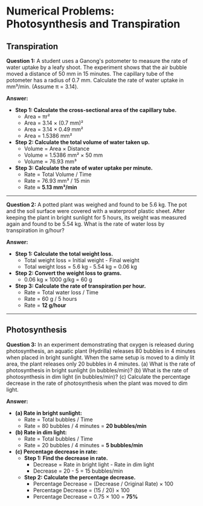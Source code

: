 # Numerical Problems: Photosynthesis and Transpiration

## Transpiration

**Question 1:** A student uses a Ganong's potometer to measure the rate of water uptake by a leafy shoot. The experiment shows that the air bubble moved a distance of 50 mm in 15 minutes. The capillary tube of the potometer has a radius of 0.7 mm. Calculate the rate of water uptake in mm³/min. (Assume π = 3.14).

**Answer:**
*   **Step 1: Calculate the cross-sectional area of the capillary tube.**
    *   Area = πr²
    *   Area = 3.14 × (0.7 mm)²
    *   Area = 3.14 × 0.49 mm²
    *   Area = 1.5386 mm²
*   **Step 2: Calculate the total volume of water taken up.**
    *   Volume = Area × Distance
    *   Volume = 1.5386 mm² × 50 mm
    *   Volume = 76.93 mm³
*   **Step 3: Calculate the rate of water uptake per minute.**
    *   Rate = Total Volume / Time
    *   Rate = 76.93 mm³ / 15 min
    *   Rate ≈ **5.13 mm³/min**

---

**Question 2:** A potted plant was weighed and found to be 5.6 kg. The pot and the soil surface were covered with a waterproof plastic sheet. After keeping the plant in bright sunlight for 5 hours, its weight was measured again and found to be 5.54 kg. What is the rate of water loss by transpiration in g/hour?

**Answer:**
*   **Step 1: Calculate the total weight loss.**
    *   Total weight loss = Initial weight - Final weight
    *   Total weight loss = 5.6 kg - 5.54 kg = 0.06 kg
*   **Step 2: Convert the weight loss to grams.**
    *   0.06 kg × 1000 g/kg = 60 g
*   **Step 3: Calculate the rate of transpiration per hour.**
    *   Rate = Total water loss / Time
    *   Rate = 60 g / 5 hours
    *   Rate = **12 g/hour**

---

## Photosynthesis

**Question 3:** In an experiment demonstrating that oxygen is released during photosynthesis, an aquatic plant (Hydrilla) releases 80 bubbles in 4 minutes when placed in bright sunlight. When the same setup is moved to a dimly lit area, the plant releases only 20 bubbles in 4 minutes.
(a) What is the rate of photosynthesis in bright sunlight (in bubbles/min)?
(b) What is the rate of photosynthesis in dim light (in bubbles/min)?
(c) Calculate the percentage decrease in the rate of photosynthesis when the plant was moved to dim light.

**Answer:**
*   **(a) Rate in bright sunlight:**
    *   Rate = Total bubbles / Time
    *   Rate = 80 bubbles / 4 minutes = **20 bubbles/min**
*   **(b) Rate in dim light:**
    *   Rate = Total bubbles / Time
    *   Rate = 20 bubbles / 4 minutes = **5 bubbles/min**
*   **(c) Percentage decrease in rate:**
    *   **Step 1: Find the decrease in rate.**
        *   Decrease = Rate in bright light - Rate in dim light
        *   Decrease = 20 - 5 = 15 bubbles/min
    *   **Step 2: Calculate the percentage decrease.**
        *   Percentage Decrease = (Decrease / Original Rate) × 100
        *   Percentage Decrease = (15 / 20) × 100
        *   Percentage Decrease = 0.75 × 100 = **75%**